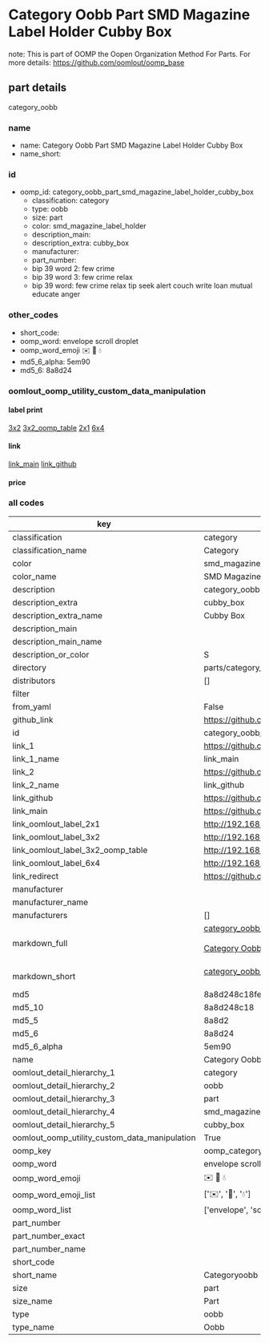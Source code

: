 # Category Oobb Part SMD Magazine Label Holder Cubby Box  

note: This is part of OOMP the Oopen Organization Method For Parts. For more details: https://github.com/oomlout/oomp_base

##  part details
  



category_oobb



### name
* name: Category Oobb Part SMD Magazine Label Holder Cubby Box
* name_short: 
### id
* oomp_id: category_oobb_part_smd_magazine_label_holder_cubby_box
  * classification: category
  * type: oobb
  * size: part
  * color: smd_magazine_label_holder
  * description_main: 
  * description_extra: cubby_box
  * manufacturer: 
  * part_number: 
  * bip 39 word 2: few crime
  * bip 39 word 3: few crime relax
  * bip 39 word: few crime relax tip seek alert couch write loan mutual educate anger

### other_codes
* short_code: 
* oomp_word: envelope scroll droplet
* oomp_word_emoji :envelope: :scroll: :droplet:
* md5_6_alpha: 5em90
* md5_6: 8a8d24






### oomlout_oomp_utility_custom_data_manipulation
#### label print
[3x2](http://192.168.1.245:1112/?label=oomp%205em90)
[3x2_oomp_table](http://192.168.1.108:1112/?label=oomp%205em90)
[2x1](http://192.168.1.242:1112/?label=oomp%205em90)
[6x4](http://192.168.1.55:1112/?label=oomp%205em90)    

#### link

[link_main](https://github.com/oomlout/oomlout_oomp_version_1_messy/tree/main/parts/category_oobb_part_smd_magazine_label_holder_cubby_box) [link_github](https://github.com/oomlout/oomlout_oomp_version_1_messy/tree/main/parts/category_oobb_part_smd_magazine_label_holder_cubby_box)                             

#### price







### all codes 
| key | value |  
| --- | --- |  
| classification | category |  
| classification_name | Category |  
| color | smd_magazine_label_holder |  
| color_name | SMD Magazine Label Holder |  
| description | category_oobb |  
| description_extra | cubby_box |  
| description_extra_name | Cubby Box |  
| description_main |  |  
| description_main_name |  |  
| description_or_color | S  |  
| directory | parts/category_oobb_part_smd_magazine_label_holder_cubby_box |  
| distributors | [] |  
| filter |  |  
| from_yaml | False |  
| github_link | https://github.com/oomlout/oomlout_oomp_part_src/tree/main/parts/category_oobb_part_smd_magazine_label_holder_cubby_box |  
| id | category_oobb_part_smd_magazine_label_holder_cubby_box |  
| link_1 | https://github.com/oomlout/oomlout_oomp_version_1_messy/tree/main/parts/category_oobb_part_smd_magazine_label_holder_cubby_box |  
| link_1_name | link_main |  
| link_2 | https://github.com/oomlout/oomlout_oomp_version_1_messy/tree/main/parts/category_oobb_part_smd_magazine_label_holder_cubby_box |  
| link_2_name | link_github |  
| link_github | https://github.com/oomlout/oomlout_oomp_version_1_messy/tree/main/parts/category_oobb_part_smd_magazine_label_holder_cubby_box |  
| link_main | https://github.com/oomlout/oomlout_oomp_version_1_messy/tree/main/parts/category_oobb_part_smd_magazine_label_holder_cubby_box |  
| link_oomlout_label_2x1 | http://192.168.1.242:1112/?label=oomp%205em90 |  
| link_oomlout_label_3x2 | http://192.168.1.245:1112/?label=oomp%205em90 |  
| link_oomlout_label_3x2_oomp_table | http://192.168.1.108:1112/?label=oomp%205em90 |  
| link_oomlout_label_6x4 | http://192.168.1.55:1112/?label=oomp%205em90 |  
| link_redirect | https://github.com/oomlout/oomlout_oomp_version_1_messy/tree/main/parts/category_oobb_part_smd_magazine_label_holder_cubby_box |  
| manufacturer |  |  
| manufacturer_name |  |  
| manufacturers | [] |  
| markdown_full | [category_oobb_part_smd_magazine_label_holder_cubby_box](none)<br>[](none)<br>[Category Oobb Part Smd Magazine Label Holder Cubby Box](none)<br><br> |  
| markdown_short | [category_oobb_part_smd_magazine_label_holder_cubby_box](none)<br><br> |  
| md5 | 8a8d248c18fe861c18e18e296a0ce2ac |  
| md5_10 | 8a8d248c18 |  
| md5_5 | 8a8d2 |  
| md5_6 | 8a8d24 |  
| md5_6_alpha | 5em90 |  
| name | Category Oobb Part SMD Magazine Label Holder Cubby Box |  
| oomlout_detail_hierarchy_1 | category |  
| oomlout_detail_hierarchy_2 | oobb |  
| oomlout_detail_hierarchy_3 | part |  
| oomlout_detail_hierarchy_4 | smd_magazine_label_holder |  
| oomlout_detail_hierarchy_5 | cubby_box |  
| oomlout_oomp_utility_custom_data_manipulation | True |  
| oomp_key | oomp_category_oobb_part_smd_magazine_label_holder_cubby_box |  
| oomp_word | envelope scroll droplet |  
| oomp_word_emoji | :envelope: :scroll: :droplet: |  
| oomp_word_emoji_list | [':envelope:', ':scroll:', ':droplet:'] |  
| oomp_word_list | ['envelope', 'scroll', 'droplet'] |  
| part_number |  |  
| part_number_exact |  |  
| part_number_name |  |  
| short_code |  |  
| short_name | Categoryoobb |  
| size | part |  
| size_name | Part |  
| type | oobb |  
| type_name | Oobb |  
